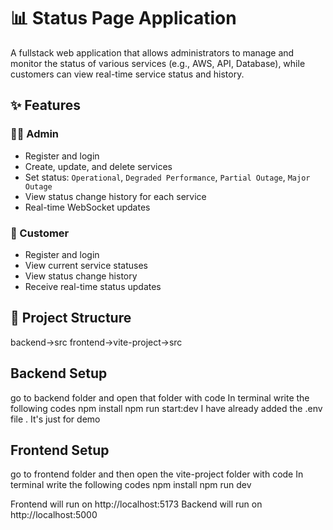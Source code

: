 # 📊 Status Page Application

A fullstack web application that allows administrators to manage and monitor the status of various services (e.g., AWS, API, Database), while customers can view real-time service status and history.

## ✨ Features

### 👨‍💻 Admin
- Register and login
- Create, update, and delete services
- Set status: `Operational`, `Degraded Performance`, `Partial Outage`, `Major Outage`
- View status change history for each service
- Real-time WebSocket updates

### 👤 Customer
- Register and login
- View current service statuses
- View status change history
- Receive real-time status updates

## 📁 Project Structure
backend->src
frontend->vite-project->src

## Backend Setup
go to backend folder and open that folder with code 
In terminal write the following codes
  npm install
  npm run start:dev
I have already added the .env file . It's just for demo

## Frontend Setup
go to frontend folder and then open the vite-project folder with code
In terminal write the following codes
  npm install
  npm run dev

Frontend will run on http://localhost:5173
Backend will run on http://localhost:5000
